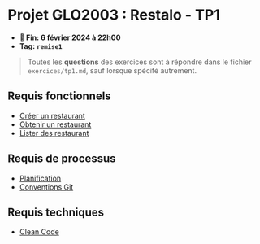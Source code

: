 # Projet GLO2003 : Restalo - TP1

- **📅 Fin: 6 février 2024 à 22h00**
- **Tag: `remise1`**

> Toutes les **questions** des exercices sont à répondre dans le fichier `exercices/tp1.md`, sauf lorsque spécifé autrement.

## Requis fonctionnels

- [Créer un restaurant](./features/1.creer-restaurant.md)
- [Obtenir un restaurant](./features/2.obtenir-restaurant.md)
- [Lister des restaurant](./features/3.lister-restaurants.md)

## Requis de processus

- [Planification](./process/planif.md)
- [Conventions Git](./process/git.md)

## Requis techniques

- [Clean Code](./code/cleancode.md)

